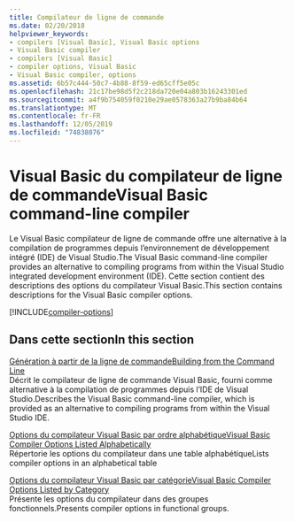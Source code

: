 ```yaml
---
title: Compilateur de ligne de commande
ms.date: 02/20/2018
helpviewer_keywords:
- compilers [Visual Basic], Visual Basic options
- Visual Basic compiler
- compilers [Visual Basic]
- compiler options, Visual Basic
- Visual Basic compiler, options
ms.assetid: 6b57c444-50c7-4b88-8f59-ed65cff5e05c
ms.openlocfilehash: 21c17be98d5f2c218da720e04a803b16243301ed
ms.sourcegitcommit: a4f9b754059f0210e29ae0578363a27b9ba84b64
ms.translationtype: MT
ms.contentlocale: fr-FR
ms.lasthandoff: 12/05/2019
ms.locfileid: "74838076"
---
```

# <a name="visual-basic-command-line-compiler"></a><span data-ttu-id="fddd4-102">Visual Basic du compilateur de ligne de commande</span><span class="sxs-lookup"><span data-stu-id="fddd4-102">Visual Basic command-line compiler</span></span>

<span data-ttu-id="fddd4-103">Le Visual Basic compilateur de ligne de commande offre une alternative à la compilation de programmes depuis l’environnement de développement intégré (IDE) de Visual Studio.</span><span class="sxs-lookup"><span data-stu-id="fddd4-103">The Visual Basic command-line compiler provides an alternative to compiling programs from within the Visual Studio integrated development environment (IDE).</span></span> <span data-ttu-id="fddd4-104">Cette section contient des descriptions des options du compilateur Visual Basic.</span><span class="sxs-lookup"><span data-stu-id="fddd4-104">This section contains descriptions for the Visual Basic compiler options.</span></span>

[!INCLUDE[compiler-options](~/includes/compiler-options.md)]
  
## <a name="in-this-section"></a><span data-ttu-id="fddd4-105">Dans cette section</span><span class="sxs-lookup"><span data-stu-id="fddd4-105">In this section</span></span>

[<span data-ttu-id="fddd4-106">Génération à partir de la ligne de commande</span><span class="sxs-lookup"><span data-stu-id="fddd4-106">Building from the Command Line</span></span>](../../../visual-basic/reference/command-line-compiler/building-from-the-command-line.md)  
<span data-ttu-id="fddd4-107">Décrit le compilateur de ligne de commande Visual Basic, fourni comme alternative à la compilation de programmes depuis l’IDE de Visual Studio.</span><span class="sxs-lookup"><span data-stu-id="fddd4-107">Describes the Visual Basic command-line compiler, which is provided as an alternative to compiling programs from within the Visual Studio IDE.</span></span>

[<span data-ttu-id="fddd4-108">Options du compilateur Visual Basic par ordre alphabétique</span><span class="sxs-lookup"><span data-stu-id="fddd4-108">Visual Basic Compiler Options Listed Alphabetically</span></span>](../../../visual-basic/reference/command-line-compiler/compiler-options-listed-alphabetically.md)  
<span data-ttu-id="fddd4-109">Répertorie les options du compilateur dans une table alphabétique</span><span class="sxs-lookup"><span data-stu-id="fddd4-109">Lists compiler options in an alphabetical table</span></span>

[<span data-ttu-id="fddd4-110">Options du compilateur Visual Basic par catégorie</span><span class="sxs-lookup"><span data-stu-id="fddd4-110">Visual Basic Compiler Options Listed by Category</span></span>](../../../visual-basic/reference/command-line-compiler/compiler-options-listed-by-category.md)  
<span data-ttu-id="fddd4-111">Présente les options du compilateur dans des groupes fonctionnels.</span><span class="sxs-lookup"><span data-stu-id="fddd4-111">Presents compiler options in functional groups.</span></span>
  